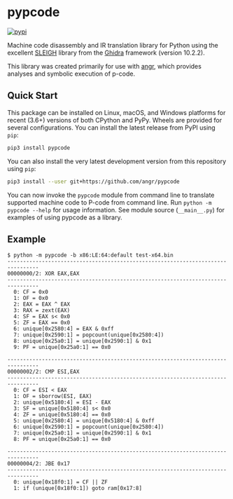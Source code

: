 pypcode
=======
[![pypi](https://img.shields.io/pypi/v/pypcode)](https://pypi.org/project/pypcode/)

Machine code disassembly and IR translation library for Python using the
excellent [SLEIGH](https://ghidra.re/courses/languages/html/sleigh.html)
library from the [Ghidra](https://ghidra-sre.org/) framework (version 10.2.2).

This library was created primarily for use with [angr](http://angr.io), which
provides analyses and symbolic execution of p-code.

Quick Start
-----------
This package can be installed on Linux, macOS, and Windows platforms for recent
(3.6+) versions of both CPython and PyPy. Wheels are provided for several
configurations. You can install the latest release from PyPI using `pip`:

```bash
pip3 install pypcode
```

You can also install the very latest development version from this repository
using `pip`:

```bash
pip3 install --user git+https://github.com/angr/pypcode
```

You can now invoke the `pypcode` module from command line to translate supported
machine code to P-code from command line. Run `python -m pypcode --help` for
usage information. See module source (`__main__.py`) for examples of using
pypcode as a library.

Example
-------

```
$ python -m pypcode -b x86:LE:64:default test-x64.bin
--------------------------------------------------------------------------------
00000000/2: XOR EAX,EAX
--------------------------------------------------------------------------------
  0: CF = 0x0
  1: OF = 0x0
  2: EAX = EAX ^ EAX
  3: RAX = zext(EAX)
  4: SF = EAX s< 0x0
  5: ZF = EAX == 0x0
  6: unique[0x2580:4] = EAX & 0xff
  7: unique[0x2590:1] = popcount(unique[0x2580:4])
  8: unique[0x25a0:1] = unique[0x2590:1] & 0x1
  9: PF = unique[0x25a0:1] == 0x0

--------------------------------------------------------------------------------
00000002/2: CMP ESI,EAX
--------------------------------------------------------------------------------
  0: CF = ESI < EAX
  1: OF = sborrow(ESI, EAX)
  2: unique[0x5180:4] = ESI - EAX
  3: SF = unique[0x5180:4] s< 0x0
  4: ZF = unique[0x5180:4] == 0x0
  5: unique[0x2580:4] = unique[0x5180:4] & 0xff
  6: unique[0x2590:1] = popcount(unique[0x2580:4])
  7: unique[0x25a0:1] = unique[0x2590:1] & 0x1
  8: PF = unique[0x25a0:1] == 0x0

--------------------------------------------------------------------------------
00000004/2: JBE 0x17
--------------------------------------------------------------------------------
  0: unique[0x18f0:1] = CF || ZF
  1: if (unique[0x18f0:1]) goto ram[0x17:8]
```
